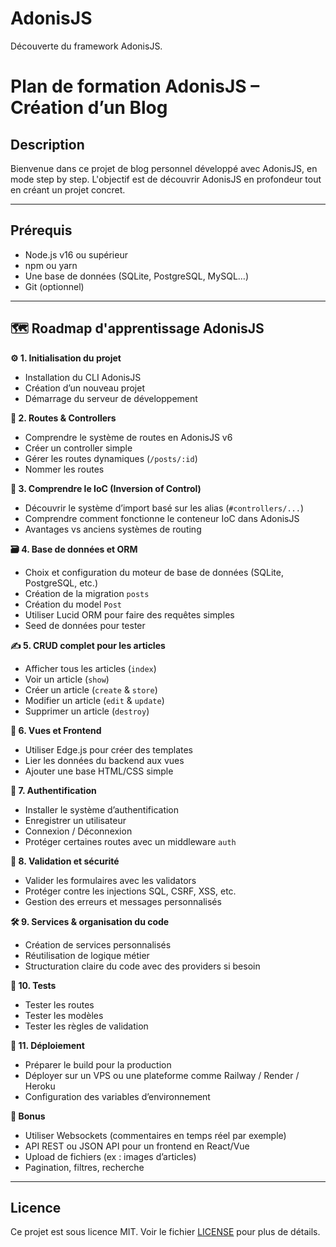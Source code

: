 # AdonisJS
Découverte du framework AdonisJS.

# Plan de formation AdonisJS – Création d’un Blog

## Description

Bienvenue dans ce projet de blog personnel développé avec AdonisJS, en mode step by step. L'objectif est de découvrir AdonisJS en profondeur tout en créant un projet concret.

---

## Prérequis

* Node.js v16 ou supérieur
* npm ou yarn
* Une base de données (SQLite, PostgreSQL, MySQL…)
* Git (optionnel)

---

## 🗺️ Roadmap d'apprentissage AdonisJS

**⚙️ 1. Initialisation du projet**

* Installation du CLI AdonisJS
* Création d’un nouveau projet
* Démarrage du serveur de développement

**🔀 2. Routes & Controllers**

* Comprendre le système de routes en AdonisJS v6
* Créer un controller simple
* Gérer les routes dynamiques (`/posts/:id`)
* Nommer les routes

**🧠 3. Comprendre le IoC (Inversion of Control)**

* Découvrir le système d’import basé sur les alias (`#controllers/...`)
* Comprendre comment fonctionne le conteneur IoC dans AdonisJS
* Avantages vs anciens systèmes de routing

**🗃️ 4. Base de données et ORM**

* Choix et configuration du moteur de base de données (SQLite, PostgreSQL, etc.)
* Création de la migration `posts`
* Création du model `Post`
* Utiliser Lucid ORM pour faire des requêtes simples
* Seed de données pour tester

**✍️ 5. CRUD complet pour les articles**

* Afficher tous les articles (`index`)
* Voir un article (`show`)
* Créer un article (`create` & `store`)
* Modifier un article (`edit` & `update`)
* Supprimer un article (`destroy`)

**🎨 6. Vues et Frontend**

* Utiliser Edge.js pour créer des templates
* Lier les données du backend aux vues
* Ajouter une base HTML/CSS simple

**🔐 7. Authentification**

* Installer le système d’authentification
* Enregistrer un utilisateur
* Connexion / Déconnexion
* Protéger certaines routes avec un middleware `auth`

**🧰 8. Validation et sécurité**

* Valider les formulaires avec les validators
* Protéger contre les injections SQL, CSRF, XSS, etc.
* Gestion des erreurs et messages personnalisés

**🛠️ 9. Services & organisation du code**

* Création de services personnalisés
* Réutilisation de logique métier
* Structuration claire du code avec des providers si besoin

**🧪 10. Tests**

* Tester les routes
* Tester les modèles
* Tester les règles de validation

**🚀 11. Déploiement**

* Préparer le build pour la production
* Déployer sur un VPS ou une plateforme comme Railway / Render / Heroku
* Configuration des variables d’environnement

**🧩 Bonus**

* Utiliser Websockets (commentaires en temps réel par exemple)
* API REST ou JSON API pour un frontend en React/Vue
* Upload de fichiers (ex : images d’articles)
* Pagination, filtres, recherche

---

## Licence

Ce projet est sous licence MIT. Voir le fichier [LICENSE](LICENSE) pour plus de détails.
